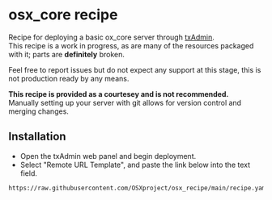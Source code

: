 # osx_core recipe

Recipe for deploying a basic ox_core server through [txAdmin](https://github.com/tabarra/txAdmin).  
This recipe is a work in progress, as are many of the resources packaged with it; parts are __definitely__ broken.

Feel free to report issues but do not expect any support at this stage, this is not production ready by any means.

__**This recipe is provided as a courtesey and is not recommended.**__  
Manually setting up your server with git allows for version control and merging changes.

## Installation
- Open the txAdmin web panel and begin deployment.
- Select "Remote URL Template", and paste the link below into the text field.
```
https://raw.githubusercontent.com/OSXproject/osx_recipe/main/recipe.yaml
```